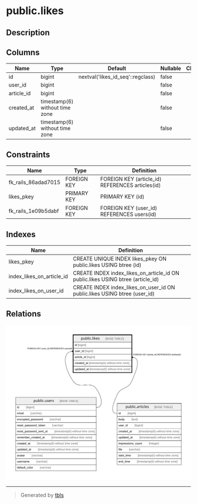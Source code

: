 # public.likes

## Description

## Columns

| Name | Type | Default | Nullable | Children | Parents | Comment |
| ---- | ---- | ------- | -------- | -------- | ------- | ------- |
| id | bigint | nextval('likes_id_seq'::regclass) | false |  |  |  |
| user_id | bigint |  | false |  | [public.users](public.users.md) |  |
| article_id | bigint |  | false |  | [public.articles](public.articles.md) |  |
| created_at | timestamp(6) without time zone |  | false |  |  |  |
| updated_at | timestamp(6) without time zone |  | false |  |  |  |

## Constraints

| Name | Type | Definition |
| ---- | ---- | ---------- |
| fk_rails_86adad7015 | FOREIGN KEY | FOREIGN KEY (article_id) REFERENCES articles(id) |
| likes_pkey | PRIMARY KEY | PRIMARY KEY (id) |
| fk_rails_1e09b5dabf | FOREIGN KEY | FOREIGN KEY (user_id) REFERENCES users(id) |

## Indexes

| Name | Definition |
| ---- | ---------- |
| likes_pkey | CREATE UNIQUE INDEX likes_pkey ON public.likes USING btree (id) |
| index_likes_on_article_id | CREATE INDEX index_likes_on_article_id ON public.likes USING btree (article_id) |
| index_likes_on_user_id | CREATE INDEX index_likes_on_user_id ON public.likes USING btree (user_id) |

## Relations

![er](public.likes.svg)

---

> Generated by [tbls](https://github.com/k1LoW/tbls)
